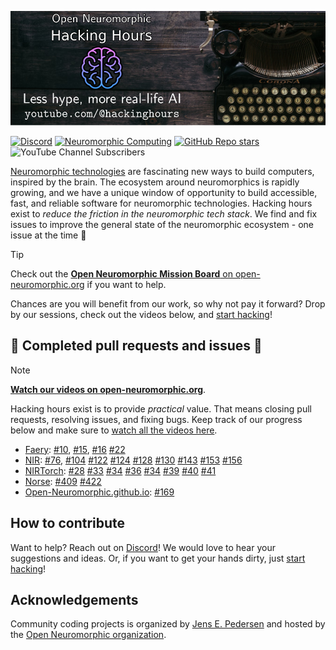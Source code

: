 ![Community coding projects](logo.png)

[![Discord](https://img.shields.io/discord/1044548629622439977)](https://discord.gg/C9bzWgNmqk)
[![Neuromorphic Computing](https://img.shields.io/badge/Collaboration_Network-Open_Neuromorphic-blue)](https://open-neuromorphic.org/neuromorphic-computing/)
[![GitHub Repo stars](https://img.shields.io/github/stars/open-neuromorphic/coding)](https://github.com/open-neuromorphic/coding)
![YouTube Channel Subscribers](https://img.shields.io/youtube/channel/subscribers/UCrurYNHOSBUh3zQ8hs-3jww)


[Neuromorphic technologies](https://en.wikipedia.org/wiki/Neuromorphic_computing) are fascinating new ways to build computers, inspired by the brain.
The ecosystem around neuromorphics is rapidly growing, and we have a unique window of opportunity to build accessible, fast, and reliable software for neuromorphic technologies.
Hacking hours exist to *reduce the friction in the neuromorphic tech stack*. We find and fix issues to improve the general state of the neuromorphic ecosystem - one issue at the time 🚀

> [!TIP]
> Check out the [**Open Neuromorphic Mission Board** on open-neuromorphic.org](https://open-neuromorphic.org/getting-involved/solving-neuromorphic-computings-key-challenges) if you want to help.

Chances are you will benefit from our work, so why not pay it forward? Drop by our sessions, check out the videos below, and [start hacking](https://open-neuromorphic.org/getting-involved/solving-neuromorphic-computings-key-challenges)!

## 🚀 Completed pull requests and issues 🚀

> [!NOTE]
> [**Watch our videos on open-neuromorphic.org**](https://open-neuromorphic.org/neuromorphic-computing/software/hacking-hours/).

Hacking hours exist is to provide *practical* value. That means closing pull requests, resolving issues, and fixing bugs. Keep track of our progress below and make sure to [watch all the videos here](https://open-neuromorphic.org/neuromorphic-computing/software/hacking-hours/).

* [Faery](https://github.com/aestream/faery/): [#10](https://github.com/aestream/faery/pull/10), [#15](https://github.com/aestream/faery/pull/15), [#16](https://github.com/aestream/faery/pull/16) [#22](https://github.com/aestream/faery/pull/22)
* [NIR](https://github.com/neuromorphs/nir/): [#76](https://github.com/neuromorphs/nir/pull/76), [#104](https://github.com/neuromorphs/nir/pull/104) [#122](https://github.com/neuromorphs/NIR/pull/122) [#124](https://github.com/neuromorphs/NIR/pull/124) [#128](https://github.com/neuromorphs/NIR/pull/128) [#130](https://github.com/neuromorphs/NIR/pull/130) [#143](https://github.com/neuromorphs/NIR/pull/143) [#153](https://github.com/neuromorphs/NIR/pull/153) [#156](https://github.com/neuromorphs/NIR/pull/156)
* [NIRTorch](https://github.com/neuromorphs/nirtorch/): [#28](https://github.com/neuromorphs/nirtorch/pull/28) [#33](https://github.com/neuromorphs/nirtorch/pull/33) [#34](https://github.com/neuromorphs/NIRTorch/pull/34) [#36](https://github.com/neuromorphs/NIRTorch/pull/36) [#34](https://github.com/neuromorphs/NIRTorch/pull/34) [#39](https://github.com/neuromorphs/NIRTorch/pull/39) [#40](https://github.com/neuromorphs/NIRTorch/pull/40) [#41](https://github.com/neuromorphs/NIRTorch/pull/41)
* [Norse](https://github.com/norse/norse): [#409](https://github.com/norse/norse/pull/409) [#422](https://github.com/norse/norse/pull/422)
* [Open-Neuromorphic.github.io](https://github.com/open-neuromorphic/open-neuromorphic.github.io): [#169](https://github.com/open-neuromorphic/open-neuromorphic.github.io/pull/169)

## How to contribute
Want to help? Reach out on [Discord](https://discord.gg/C9bzWgNmqk)!
We would love to hear your suggestions and ideas.
Or, if you want to get your hands dirty, just [start hacking](https://open-neuromorphic.org/getting-involved/solving-neuromorphic-computings-key-challenges)!

## Acknowledgements
Community coding projects is organized by [Jens E. Pedersen](https://github.com/jegp) and hosted by the [Open Neuromorphic organization](https://github.com/open-neuromorphic).
